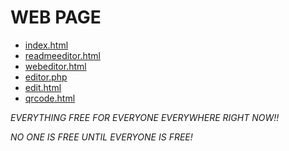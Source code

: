 # WEB PAGE

 - [index.html](index.html)
 - [readmeeditor.html](readmeeditor.html)
 - [webeditor.html](webeditor.html)
 - [editor.php](editor.php)
 - [edit.html](edit.html)
 - [qrcode.html](qrcode.html)

*EVERYTHING FREE FOR EVERYONE EVERYWHERE RIGHT NOW!!*

*NO ONE IS FREE UNTIL EVERYONE IS FREE!*


